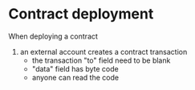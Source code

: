 # Contract deployment

When deploying a contract

1. an external account creates a contract transaction
   - the transaction "to" field need to be blank
   - "data" field has byte code
   - anyone can read the code
